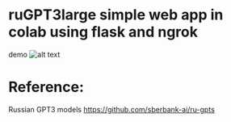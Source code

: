 
# ruGPT3large simple web app in colab using flask and ngrok
demo
![alt text](https://drive.google.com/uc?id=1UkilGMiffhC2ElZepgjdrDDBNrsm56UF "demo")
# Reference:
Russian GPT3 models
https://github.com/sberbank-ai/ru-gpts
